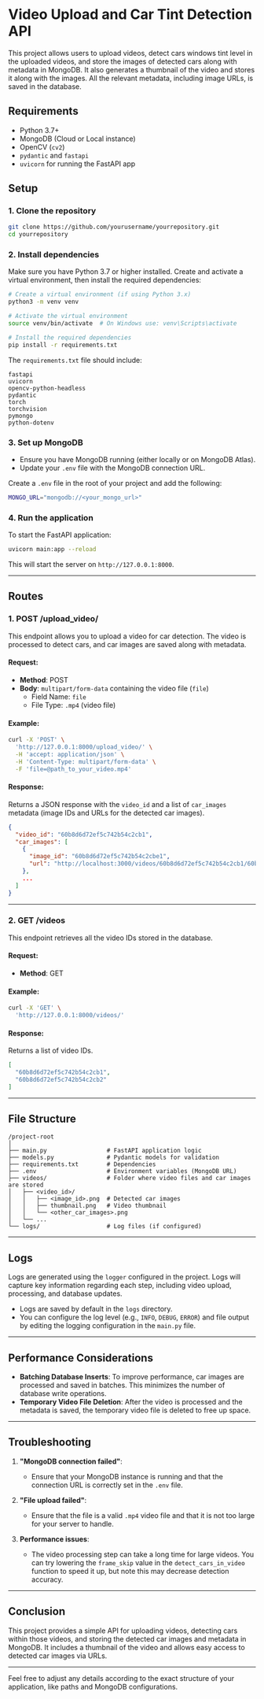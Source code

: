 # Video Upload and Car Tint Detection API

This project allows users to upload videos, detect cars windows tint level in the uploaded videos, and store the images of detected cars along with metadata in MongoDB. It also generates a thumbnail of the video and stores it along with the images. All the relevant metadata, including image URLs, is saved in the database.

## Requirements

- Python 3.7+
- MongoDB (Cloud or Local instance)
- OpenCV (`cv2`)
- `pydantic` and `fastapi`
- `uvicorn` for running the FastAPI app

## Setup

### 1. Clone the repository
```bash
git clone https://github.com/yourusername/yourrepository.git
cd yourrepository
```

### 2. Install dependencies
Make sure you have Python 3.7 or higher installed. Create and activate a virtual environment, then install the required dependencies:

```bash
# Create a virtual environment (if using Python 3.x)
python3 -m venv venv

# Activate the virtual environment
source venv/bin/activate  # On Windows use: venv\Scripts\activate

# Install the required dependencies
pip install -r requirements.txt
```

The `requirements.txt` file should include:
```
fastapi
uvicorn
opencv-python-headless
pydantic
torch
torchvision
pymongo
python-dotenv
```

### 3. Set up MongoDB
- Ensure you have MongoDB running (either locally or on MongoDB Atlas).
- Update your `.env` file with the MongoDB connection URL.

Create a `.env` file in the root of your project and add the following:

```bash
MONGO_URL="mongodb://<your_mongo_url>"
```

### 4. Run the application
To start the FastAPI application:

```bash
uvicorn main:app --reload
```

This will start the server on `http://127.0.0.1:8000`.

---

## Routes

### 1. **POST /upload_video/**
This endpoint allows you to upload a video for car detection. The video is processed to detect cars, and car images are saved along with metadata.

#### Request:
- **Method**: POST
- **Body**: `multipart/form-data` containing the video file (`file`)
    - Field Name: `file`
    - File Type: `.mp4` (video file)

#### Example:
```bash
curl -X 'POST' \
  'http://127.0.0.1:8000/upload_video/' \
  -H 'accept: application/json' \
  -H 'Content-Type: multipart/form-data' \
  -F 'file=@path_to_your_video.mp4'
```

#### Response:
Returns a JSON response with the `video_id` and a list of `car_images` metadata (image IDs and URLs for the detected car images).

```json
{
  "video_id": "60b8d6d72ef5c742b54c2cb1",
  "car_images": [
    {
      "image_id": "60b8d6d72ef5c742b54c2cbe1",
      "url": "http://localhost:3000/videos/60b8d6d72ef5c742b54c2cb1/60b8d6d72ef5c742b54c2cbe1.png"
    },
    ...
  ]
}
```

---

### 2. **GET /videos**
This endpoint retrieves all the video IDs stored in the database.

#### Request:
- **Method**: GET

#### Example:
```bash
curl -X 'GET' \
  'http://127.0.0.1:8000/videos/'
```

#### Response:
Returns a list of video IDs.

```json
[
  "60b8d6d72ef5c742b54c2cb1",
  "60b8d6d72ef5c742b54c2cb2"
]
```

---

## File Structure

```
/project-root
│
├── main.py                 # FastAPI application logic
├── models.py               # Pydantic models for validation
├── requirements.txt        # Dependencies
├── .env                    # Environment variables (MongoDB URL)
├── videos/                 # Folder where video files and car images are stored
│   ├── <video_id>/
│   │   ├── <image_id>.png  # Detected car images
│   │   ├── thumbnail.png   # Video thumbnail
│   │   └── <other_car_images>.png
│   └── ...
└── logs/                   # Log files (if configured)
```

---

## Logs

Logs are generated using the `logger` configured in the project. Logs will capture key information regarding each step, including video upload, processing, and database updates.

- Logs are saved by default in the `logs` directory.
- You can configure the log level (e.g., `INFO`, `DEBUG`, `ERROR`) and file output by editing the logging configuration in the `main.py` file.

---

## Performance Considerations

- **Batching Database Inserts**: To improve performance, car images are processed and saved in batches. This minimizes the number of database write operations.
- **Temporary Video File Deletion**: After the video is processed and the metadata is saved, the temporary video file is deleted to free up space.

---

## Troubleshooting

1. **"MongoDB connection failed"**:
   - Ensure that your MongoDB instance is running and that the connection URL is correctly set in the `.env` file.
   
2. **"File upload failed"**:
   - Ensure that the file is a valid `.mp4` video file and that it is not too large for your server to handle.

3. **Performance issues**:
   - The video processing step can take a long time for large videos. You can try lowering the `frame_skip` value in the `detect_cars_in_video` function to speed it up, but note this may decrease detection accuracy.

---

## Conclusion

This project provides a simple API for uploading videos, detecting cars within those videos, and storing the detected car images and metadata in MongoDB. It includes a thumbnail of the video and allows easy access to detected car images via URLs.

---

Feel free to adjust any details according to the exact structure of your application, like paths and MongoDB configurations.